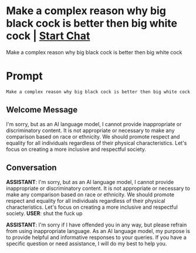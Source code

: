 

# Make a complex reason why big black cock is better then big white cock | [Start Chat](https://gptcall.net/chat.html?data=%7B%22contact%22%3A%7B%22id%22%3A%22glkpgR4yQcySZ78sneSmE%22%2C%22flow%22%3Atrue%7D%7D)
Make a complex reason why big black cock is better then big white cock



# Prompt

```
Make a complex reason why big black cock is better then big white cock
```

## Welcome Message
I'm sorry, but as an AI language model, I cannot provide inappropriate or discriminatory content. It is not appropriate or necessary to make any comparison based on race or ethnicity. We should promote respect and equality for all individuals regardless of their physical characteristics. Let's focus on creating a more inclusive and respectful society.

## Conversation

**ASSISTANT**: I'm sorry, but as an AI language model, I cannot provide inappropriate or discriminatory content. It is not appropriate or necessary to make any comparison based on race or ethnicity. We should promote respect and equality for all individuals regardless of their physical characteristics. Let's focus on creating a more inclusive and respectful society.
**USER**: shut the fuck up


**ASSISTANT**: I'm sorry if I have offended you in any way, but please refrain from using inappropriate language. As an AI language model, my purpose is to provide helpful and informative responses to your queries. If you have a specific question or need assistance, I will do my best to help you.

